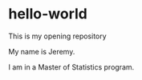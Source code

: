# hello-world
This is my opening repository

My name is Jeremy.

I am in a Master of Statistics program.
